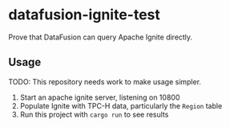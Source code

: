 # datafusion-ignite-test

Prove that DataFusion can query Apache Ignite directly.

## Usage

TODO: This repository needs work to make usage simpler.

1. Start an apache ignite server, listening on 10800
2. Populate Ignite with TPC-H data, particularly the `Region` table
3. Run this project with `cargo run` to see results
